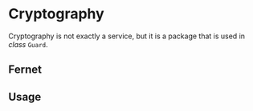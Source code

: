 # Cryptography

Cryptography is not exactly a service, but it is a package that is used in _class_ `Guard`.

## Fernet


## Usage